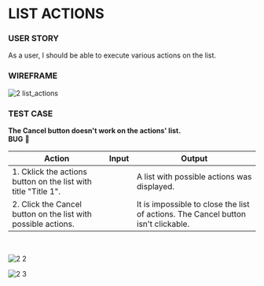# LIST ACTIONS

### USER STORY
As a user, I should be able to execute various actions on the list.

### WIREFRAME
![2 list_actions](https://user-images.githubusercontent.com/80547490/219876967-f6bdfe34-f75d-4789-a1a1-6abb263ce09a.png)

### TEST CASE<br>
**The Cancel button doesn't work on the actions' list.** <br>
**BUG** :red_circle:

| Action                                                                      | Input       | Output                                                                |
|-----------------------------------------------------------------------------|-------------|-----------------------------------------------------------------------|
|1. Cklick the actions button on the list with title "Title 1".               |             | A list with possible actions was displayed.                           |
|2. Click the Cancel button on the list with possible actions.                |             | It is impossible to close the list of actions. The Cancel button isn't clickable.|
<br>

![2 2](https://user-images.githubusercontent.com/80547490/219877476-d11786ea-eed6-47b6-ba2e-8ddd164907e7.png)<br>

![2 3](https://user-images.githubusercontent.com/80547490/219877485-1c4da857-7b5f-4533-9207-63d626b89181.png)
